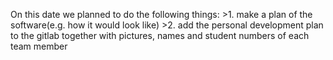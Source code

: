 On this date we planned to do the following things:
    >1. make a plan of the software(e.g. how it would look like)
    >2. add the personal development plan to the gitlab together with pictures, names and student numbers of each team member